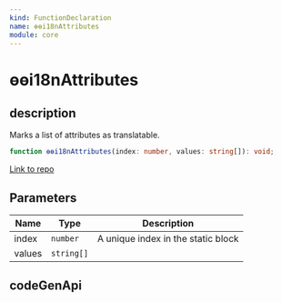 ```yaml
---
kind: FunctionDeclaration
name: ɵɵi18nAttributes
module: core
---
```


# ɵɵi18nAttributes

## description

Marks a list of attributes as translatable.

```ts
function ɵɵi18nAttributes(index: number, values: string[]): void;
```

[Link to repo](https://github.com/timdeschryver/angular/blob/master/packages/core/src/render3/i18n.ts#L1033-L1038)

## Parameters

| Name   | Type       | Description                        |
| ------ | ---------- | ---------------------------------- |
| index  | `number`   | A unique index in the static block |
| values | `string[]` |                                    |

## codeGenApi
